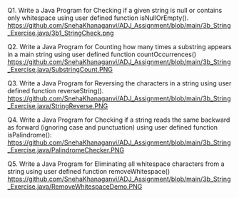 
Q1. Write a Java Program for Checking if a given string is null or contains only whitespace using user
defined function isNullOrEmpty().
https://github.com/SnehaKhanaganvi/ADJ_Assignment/blob/main/3b_String_Exercise.java/3b1_StringCheck.png

Q2. Write a Java Program for Counting how many times a substring appears in a main string
using user defined function countOccurrences()
https://github.com/SnehaKhanaganvi/ADJ_Assignment/blob/main/3b_String_Exercise.java/SubstringCount.PNG


Q3. Write a Java Program for Reversing the characters in a string using user defined function
reverseString().
https://github.com/SnehaKhanaganvi/ADJ_Assignment/blob/main/3b_String_Exercise.java/StringReverse.PNG

Q4. Write a Java Program for Checking if a string reads the same backward as forward (ignoring case
and punctuation) using user defined function isPalindrome():
https://github.com/SnehaKhanaganvi/ADJ_Assignment/blob/main/3b_String_Exercise.java/PalindromeChecker.PNG

Q5. Write a Java Program for Eliminating all whitespace characters from a string using user defined
function removeWhitespace()
https://github.com/SnehaKhanaganvi/ADJ_Assignment/blob/main/3b_String_Exercise.java/RemoveWhitespaceDemo.PNG
